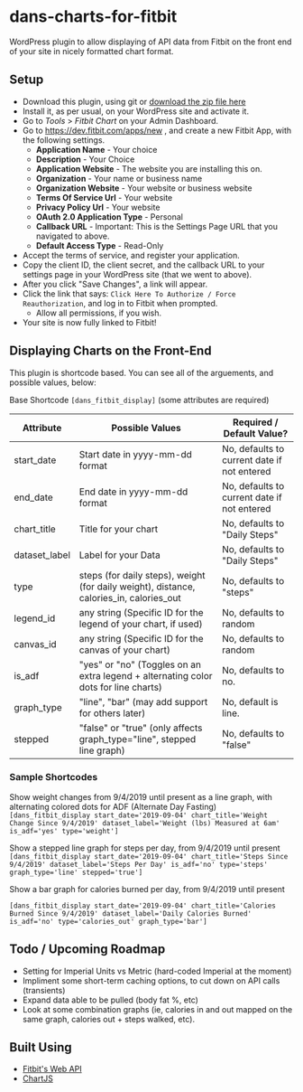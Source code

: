 # dans-charts-for-fitbit
WordPress plugin to allow displaying of API data from Fitbit on the front end of your site in nicely formatted chart format.

## Setup
* Download this plugin, using git or [download the zip file here](https://github.com/duplaja/dans-charts-for-fitbit/archive/master.zip)
* Install it, as per usual, on your WordPress site and activate it.
* Go to *Tools* > *Fitbit Chart* on your Admin Dashboard.
* Go to https://dev.fitbit.com/apps/new , and create a new Fitbit App, with the following settings.
    - **Application Name** - Your choice
    - **Description** - Your Choice
    - **Application Website** - The website you are installing this on.
    - **Organization** - Your name or business name
    - **Organization Website** - Your website or business website
    - **Terms Of Service Url** - Your website
    - **Privacy Policy Url** - Your website
    - **OAuth 2.0 Application Type** - Personal
    - **Callback URL** - Important: This is the Settings Page URL that you navigated to above. 
    - **Default Access Type** - Read-Only
* Accept the terms of service, and register your application.
* Copy the client ID, the client secret, and the callback URL to your settings page in your WordPress site (that we went to above).
* After you click "Save Changes", a link will appear.
* Click the link that says: `Click Here To Authorize / Force Reauthorization`, and log in to Fitbit when prompted.
    - Allow all permissions, if you wish.
* Your site is now fully linked to Fitbit!

## Displaying Charts on the Front-End

This plugin is shortcode based. You can see all of the arguements, and possible values, below:

Base Shortcode `[dans_fitbit_display]` (some attributes are required)

| Attribute     | Possible Values                 | Required / Default Value?                   |
|---------------|---------------------------------|---------------------------------------------|
| start_date    | Start date in yyyy-mm-dd format | No, defaults to current date if not entered |
| end_date      | End date in yyyy-mm-dd format   | No, defaults to current date if not entered |
| chart_title   | Title for your chart            | No, defaults to "Daily Steps"               |
| dataset_label | Label for your Data             | No, defaults to "Daily Steps"               |
| type      | steps (for daily steps), weight (for daily weight), distance, calories_in, calories_out | No, defaults to "steps"   |
| legend_id | any string (Specific ID for the legend of your chart, if used)                          | No, defaults to random    |
| canvas_id | any string (Specific ID for the canvas of your chart)                                   | No, defaults to random    |
| is_adf    | "yes" or "no" (Toggles on an extra legend + alternating color dots for line charts)     | No, defaults to no.       |
| graph_type | "line", "bar" (may add support for others later) | No, default is line. |
| stepped | "false" or "true" (only affects graph_type="line", stepped line graph) | No, defaults to "false" |

### Sample Shortcodes

Show weight changes from 9/4/2019 until present as a line graph, with alternating colored dots for ADF (Alternate Day Fasting)
```[dans_fitbit_display start_date='2019-09-04' chart_title='Weight Change Since 9/4/2019' dataset_label='Weight (lbs) Measured at 6am' is_adf='yes' type='weight']```

Show a stepped line graph for steps per day, from 9/4/2019 until present
```[dans_fitbit_display start_date='2019-09-04' chart_title='Steps Since 9/4/2019' dataset_label='Steps Per Day' is_adf='no' type='steps' graph_type='line' stepped='true']```

Show a bar graph for calories burned per day, from 9/4/2019 until present

```[dans_fitbit_display start_date='2019-09-04' chart_title='Calories Burned Since 9/4/2019' dataset_label='Daily Calories Burned' is_adf='no' type='calories_out' graph_type='bar']```

## Todo / Upcoming Roadmap
* Setting for Imperial Units vs Metric (hard-coded Imperial at the moment)
* Impliment some short-term caching options, to cut down on API calls (transients)
* Expand data able to be pulled (body fat %, etc)
* Look at some combination graphs (ie, calories in and out mapped on the same graph, calories out + steps walked, etc).


## Built Using
* [Fitbit's Web API ](https://dev.fitbit.com/build/reference/web-api/)
* [ChartJS](https://www.chartjs.org/)
